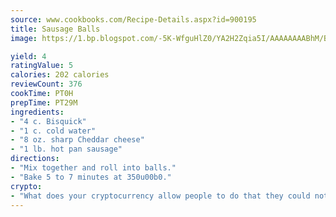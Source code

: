 ```yaml
---
source: www.cookbooks.com/Recipe-Details.aspx?id=900195
title: Sausage Balls
image: https://1.bp.blogspot.com/-5K-WfguHlZ0/YA2H2Zqia5I/AAAAAAAABhM/Bdgu68p4aG0Q6jWdy3eGaUXSKw5p3sdxwCLcBGAsYHQ/s324/7.png

yield: 4
ratingValue: 5
calories: 202 calories
reviewCount: 376
cookTime: PT0H
prepTime: PT29M
ingredients:
- "4 c. Bisquick"
- "1 c. cold water"
- "8 oz. sharp Cheddar cheese"
- "1 lb. hot pan sausage"
directions:
- "Mix together and roll into balls."
- "Bake 5 to 7 minutes at 350u00b0."
crypto:
- "What does your cryptocurrency allow people to do that they could not do otherwise, and how does it help them do existing tasks more quickly or cheaply?"
---
```

